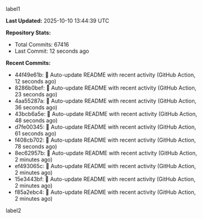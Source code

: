 
label1 
<!-- ACTIVITY_START -->
**Last Updated:** 2025-10-10 13:44:39 UTC

**Repository Stats:**
- Total Commits: 67416
- Last Commit: 12 seconds ago

**Recent Commits:**
- 44f49e61b: 🤖 Auto-update README with recent activity (GitHub Action, 12 seconds ago)
- 8286b0bef: 🤖 Auto-update README with recent activity (GitHub Action, 23 seconds ago)
- 4aa55287a: 🤖 Auto-update README with recent activity (GitHub Action, 36 seconds ago)
- 43bcb6a5e: 🤖 Auto-update README with recent activity (GitHub Action, 48 seconds ago)
- d7fe00345: 🤖 Auto-update README with recent activity (GitHub Action, 61 seconds ago)
- f408cb702: 🤖 Auto-update README with recent activity (GitHub Action, 78 seconds ago)
- 8ec62957b: 🤖 Auto-update README with recent activity (GitHub Action, 2 minutes ago)
- ef493065c: 🤖 Auto-update README with recent activity (GitHub Action, 2 minutes ago)
- 15e3443bf: 🤖 Auto-update README with recent activity (GitHub Action, 2 minutes ago)
- f85a2ebc4: 🤖 Auto-update README with recent activity (GitHub Action, 2 minutes ago)
<!-- ACTIVITY_END -->

label2
